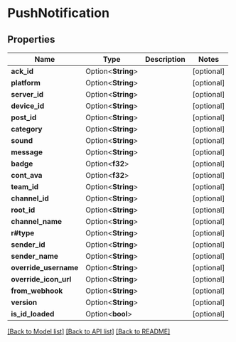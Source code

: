 # PushNotification

## Properties

Name | Type | Description | Notes
------------ | ------------- | ------------- | -------------
**ack_id** | Option<**String**> |  | [optional]
**platform** | Option<**String**> |  | [optional]
**server_id** | Option<**String**> |  | [optional]
**device_id** | Option<**String**> |  | [optional]
**post_id** | Option<**String**> |  | [optional]
**category** | Option<**String**> |  | [optional]
**sound** | Option<**String**> |  | [optional]
**message** | Option<**String**> |  | [optional]
**badge** | Option<**f32**> |  | [optional]
**cont_ava** | Option<**f32**> |  | [optional]
**team_id** | Option<**String**> |  | [optional]
**channel_id** | Option<**String**> |  | [optional]
**root_id** | Option<**String**> |  | [optional]
**channel_name** | Option<**String**> |  | [optional]
**r#type** | Option<**String**> |  | [optional]
**sender_id** | Option<**String**> |  | [optional]
**sender_name** | Option<**String**> |  | [optional]
**override_username** | Option<**String**> |  | [optional]
**override_icon_url** | Option<**String**> |  | [optional]
**from_webhook** | Option<**String**> |  | [optional]
**version** | Option<**String**> |  | [optional]
**is_id_loaded** | Option<**bool**> |  | [optional]

[[Back to Model list]](../README.md#documentation-for-models) [[Back to API list]](../README.md#documentation-for-api-endpoints) [[Back to README]](../README.md)


